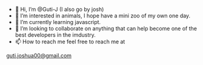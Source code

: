 - 👋 Hi, I’m @Guti-J (I also go by josh)
-  👀 I’m interested in animals, I hope have a mini zoo of my own one day.
-  🌱 I’m currently learning javascript.
- 💞️ I’m looking to collaborate on anything that can help become one of the best developers in the imdustry.
- 📫 How to reach me feel free to reach me at 

guti.joshua00@gmail.com

<!---
Guti-J/Guti-J is a ✨ special ✨ repository because its `README.md` (this file) appears on your GitHub profile.
You can click the Preview link to take a look at your changes.
--->
